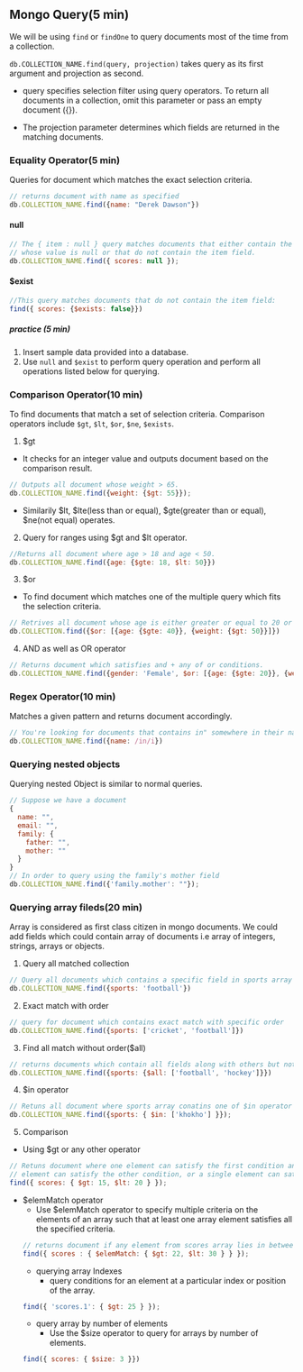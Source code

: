 ## Mongo Query(5 min)
We will be using `find` or `findOne` to query documents most of the time from a collection.

`db.COLLECTION_NAME.find(query, projection)` takes query as its first argument and projection as second.

  - query specifies selection filter using query operators. To return all documents in a collection, omit this parameter or pass an empty document ({}).

  - The projection parameter determines which fields are returned in the matching documents.

### Equality Operator(5 min)

Queries for document which matches the exact selection criteria.
```js
// returns document with name as specified
db.COLLECTION_NAME.find({name: "Derek Dawson"})
```
#### null
```js
// The { item : null } query matches documents that either contain the item field 
// whose value is null or that do not contain the item field.
db.COLLECTION_NAME.find({ scores: null });
```

#### $exist
```js
//This query matches documents that do not contain the item field:
find({ scores: {$exists: false}}) 

```

##### practice (5 min)
1. Insert sample data provided into a database.
2. Use `null` and `$exist` to perform query operation and perform all operations listed below for querying.

### Comparison Operator(10 min)
To find documents that match a set of selection criteria.
Comparison operators include `$gt`, `$lt`, `$or`, `$ne`, `$exists`.

1. $gt
  - It checks for an integer value and outputs document based on the comparison result.
  ```js
  // Outputs all document whose weight > 65.
  db.COLLECTION_NAME.find({weight: {$gt: 55}});
  ```
  - Similarily $lt, $lte(less than or equal), $gte(greater than or equal), $ne(not equal) operates.

2. Query for ranges using $gt and $lt operator.
  ```js
  //Returns all document where age > 18 and age < 50.
  db.COLLECTION_NAME.find({age: {$gte: 18, $lt: 50}})
  ```

3. $or
  - To find document which matches one of the multiple query which fits the selection criteria.
  ```js
  // Retrives all document whose age is either greater or equal to 20 or weight above 50.
  db.COLLECTION.find({$or: [{age: {$gte: 40}}, {weight: {$gt: 50}}]})
  ```
4. AND as well as OR operator
  ```js
  // Returns document which satisfies and + any of or conditions.
  db.COLLECTION_NAME.find({gender: 'Female', $or: [{age: {$gte: 20}}, {weight: {$gt: 47}}]})
  ```
### Regex Operator(10 min)
Matches a given pattern and returns document accordingly.

```js
// You're looking for documents that contains in" somewhere in their name.
db.COLLECTION_NAME.find({name: /in/i})
```

### Querying nested objects
Querying nested Object is similar to normal queries.
```js
// Suppose we have a document
{
  name: "",
  email: "",
  family: {
    father: "",
    mother: ""
  }
}
// In order to query using the family's mother field
db.COLLECTION_NAME.find({'family.mother': ""});
``` 

### Querying array fileds(20 min)
Array is considered as first class citizen in mongo documents. We could add fields which could contain array of documents i.e array of integers, strings, arrays or objects.

1. Query all matched collection
```js
// Query all documents which contains a specific field in sports array
db.COLLECTION_NAME.find({sports: 'football'})
```
2. Exact match with order
```js
// query for document which contains exact match with specific order
db.COLLECTION_NAME.find({sports: ['cricket', 'football']})
```
3. Find all match without order($all)
```js
// returns documents which contain all fields along with others but not in order
db.COLLECTION_NAME.find({sports: {$all: ['football', 'hockey']}})
```
4. $in operator
```js
// Retuns all document where sports array conatins one of $in operator fields.
db.COLLECTION_NAME.find({sports: { $in: ['khokho'] }}); 
```
5. Comparison
  - Using $gt or any other operator
  ```js
  // Retuns document where one element can satisfy the first condition and another 
  // element can satisfy the other condition, or a single element can satisfy both
  find({ scores: { $gt: 15, $lt: 20 } });
  ```
  - $elemMatch operator
    - Use $elemMatch operator to specify multiple criteria on the elements of an array such that at least one array element satisfies all the specified criteria.
    ```js
    // returns document if any element from scores array lies in between 22 and 30
    find({ scores : { $elemMatch: { $gt: 22, $lt: 30 } } });
    ```
    - querying array Indexes
      - query conditions for an element at a particular index or position of the array.
    ```js
    find({ 'scores.1': { $gt: 25 } });
    ```
    - query array by number of elements
      - Use the $size operator to query for arrays by number of elements.
    ```js
    find({ scores: { $size: 3 }})
    ```